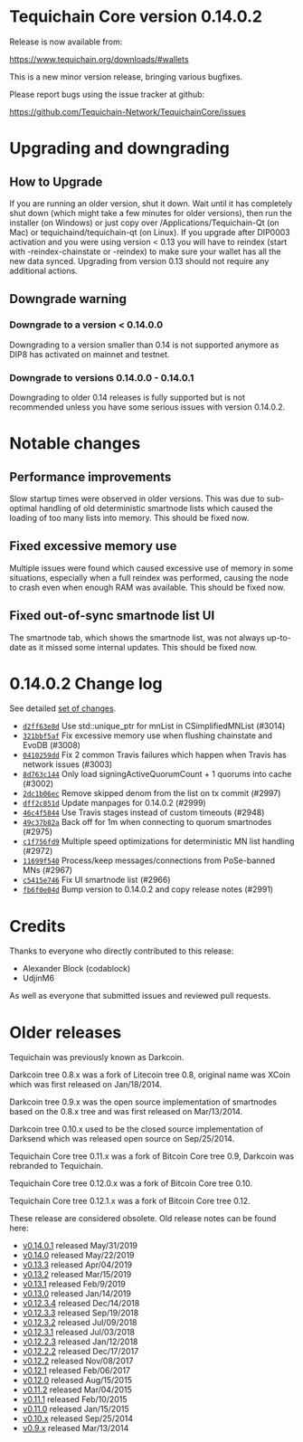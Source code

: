 # Tequichain Core version 0.14.0.2

Release is now available from:

<https://www.tequichain.org/downloads/#wallets>

This is a new minor version release, bringing various bugfixes.

Please report bugs using the issue tracker at github:

<https://github.com/Tequichain-Network/TequichainCore/issues>

# Upgrading and downgrading

## How to Upgrade

If you are running an older version, shut it down. Wait until it has completely
shut down (which might take a few minutes for older versions), then run the
installer (on Windows) or just copy over /Applications/Tequichain-Qt (on Mac) or
tequichaind/tequichain-qt (on Linux). If you upgrade after DIP0003 activation and you were
using version < 0.13 you will have to reindex (start with -reindex-chainstate
or -reindex) to make sure your wallet has all the new data synced. Upgrading from
version 0.13 should not require any additional actions.

## Downgrade warning

### Downgrade to a version < 0.14.0.0

Downgrading to a version smaller than 0.14 is not supported anymore as DIP8 has
activated on mainnet and testnet.

### Downgrade to versions 0.14.0.0 - 0.14.0.1

Downgrading to older 0.14 releases is fully supported but is not
recommended unless you have some serious issues with version 0.14.0.2.

# Notable changes

## Performance improvements

Slow startup times were observed in older versions. This was due to sub-optimal handling of old
deterministic smartnode lists which caused the loading of too many lists into memory. This should be
fixed now.

## Fixed excessive memory use

Multiple issues were found which caused excessive use of memory in some situations, especially when
a full reindex was performed, causing the node to crash even when enough RAM was available. This should
be fixed now.

## Fixed out-of-sync smartnode list UI

The smartnode tab, which shows the smartnode list, was not always up-to-date as it missed some internal
updates. This should be fixed now.

# 0.14.0.2 Change log

See detailed [set of changes](https://github.com/Tequichain-Network/TequichainCore/compare/v0.14.0.1...tequichain:v0.14.0.2).

-   [`d2ff63e8d`](https://github.com/Tequichain-Network/TequichainCore/commit/d2ff63e8d) Use std::unique_ptr for mnList in CSimplifiedMNList (#3014)
-   [`321bbf5af`](https://github.com/Tequichain-Network/TequichainCore/commit/321bbf5af) Fix excessive memory use when flushing chainstate and EvoDB (#3008)
-   [`0410259dd`](https://github.com/Tequichain-Network/TequichainCore/commit/0410259dd) Fix 2 common Travis failures which happen when Travis has network issues (#3003)
-   [`8d763c144`](https://github.com/Tequichain-Network/TequichainCore/commit/8d763c144) Only load signingActiveQuorumCount + 1 quorums into cache (#3002)
-   [`2dc1b06ec`](https://github.com/Tequichain-Network/TequichainCore/commit/2dc1b06ec) Remove skipped denom from the list on tx commit (#2997)
-   [`dff2c851d`](https://github.com/Tequichain-Network/TequichainCore/commit/dff2c851d) Update manpages for 0.14.0.2 (#2999)
-   [`46c4f5844`](https://github.com/Tequichain-Network/TequichainCore/commit/46c4f5844) Use Travis stages instead of custom timeouts (#2948)
-   [`49c37b82a`](https://github.com/Tequichain-Network/TequichainCore/commit/49c37b82a) Back off for 1m when connecting to quorum smartnodes (#2975)
-   [`c1f756fd9`](https://github.com/Tequichain-Network/TequichainCore/commit/c1f756fd9) Multiple speed optimizations for deterministic MN list handling (#2972)
-   [`11699f540`](https://github.com/Tequichain-Network/TequichainCore/commit/11699f540) Process/keep messages/connections from PoSe-banned MNs (#2967)
-   [`c5415e746`](https://github.com/Tequichain-Network/TequichainCore/commit/c5415e746) Fix UI smartnode list (#2966)
-   [`fb6f0e04d`](https://github.com/Tequichain-Network/TequichainCore/commit/fb6f0e04d) Bump version to 0.14.0.2 and copy release notes (#2991)

# Credits

Thanks to everyone who directly contributed to this release:

-   Alexander Block (codablock)
-   UdjinM6

As well as everyone that submitted issues and reviewed pull requests.

# Older releases

Tequichain was previously known as Darkcoin.

Darkcoin tree 0.8.x was a fork of Litecoin tree 0.8, original name was XCoin
which was first released on Jan/18/2014.

Darkcoin tree 0.9.x was the open source implementation of smartnodes based on
the 0.8.x tree and was first released on Mar/13/2014.

Darkcoin tree 0.10.x used to be the closed source implementation of Darksend
which was released open source on Sep/25/2014.

Tequichain Core tree 0.11.x was a fork of Bitcoin Core tree 0.9,
Darkcoin was rebranded to Tequichain.

Tequichain Core tree 0.12.0.x was a fork of Bitcoin Core tree 0.10.

Tequichain Core tree 0.12.1.x was a fork of Bitcoin Core tree 0.12.

These release are considered obsolete. Old release notes can be found here:

-   [v0.14.0.1](https://github.com/Tequichain-Network/TequichainCore/blob/master/doc/release-notes/tequichain/release-notes-0.14.0.1.md) released May/31/2019
-   [v0.14.0](https://github.com/Tequichain-Network/TequichainCore/blob/master/doc/release-notes/tequichain/release-notes-0.14.0.md) released May/22/2019
-   [v0.13.3](https://github.com/Tequichain-Network/TequichainCore/blob/master/doc/release-notes/tequichain/release-notes-0.13.3.md) released Apr/04/2019
-   [v0.13.2](https://github.com/Tequichain-Network/TequichainCore/blob/master/doc/release-notes/tequichain/release-notes-0.13.2.md) released Mar/15/2019
-   [v0.13.1](https://github.com/Tequichain-Network/TequichainCore/blob/master/doc/release-notes/tequichain/release-notes-0.13.1.md) released Feb/9/2019
-   [v0.13.0](https://github.com/Tequichain-Network/TequichainCore/blob/master/doc/release-notes/tequichain/release-notes-0.13.0.md) released Jan/14/2019
-   [v0.12.3.4](https://github.com/Tequichain-Network/TequichainCore/blob/master/doc/release-notes/tequichain/release-notes-0.12.3.4.md) released Dec/14/2018
-   [v0.12.3.3](https://github.com/Tequichain-Network/TequichainCore/blob/master/doc/release-notes/tequichain/release-notes-0.12.3.3.md) released Sep/19/2018
-   [v0.12.3.2](https://github.com/Tequichain-Network/TequichainCore/blob/master/doc/release-notes/tequichain/release-notes-0.12.3.2.md) released Jul/09/2018
-   [v0.12.3.1](https://github.com/Tequichain-Network/TequichainCore/blob/master/doc/release-notes/tequichain/release-notes-0.12.3.1.md) released Jul/03/2018
-   [v0.12.2.3](https://github.com/Tequichain-Network/TequichainCore/blob/master/doc/release-notes/tequichain/release-notes-0.12.2.3.md) released Jan/12/2018
-   [v0.12.2.2](https://github.com/Tequichain-Network/TequichainCore/blob/master/doc/release-notes/tequichain/release-notes-0.12.2.2.md) released Dec/17/2017
-   [v0.12.2](https://github.com/Tequichain-Network/TequichainCore/blob/master/doc/release-notes/tequichain/release-notes-0.12.2.md) released Nov/08/2017
-   [v0.12.1](https://github.com/Tequichain-Network/TequichainCore/blob/master/doc/release-notes/tequichain/release-notes-0.12.1.md) released Feb/06/2017
-   [v0.12.0](https://github.com/Tequichain-Network/TequichainCore/blob/master/doc/release-notes/tequichain/release-notes-0.12.0.md) released Aug/15/2015
-   [v0.11.2](https://github.com/Tequichain-Network/TequichainCore/blob/master/doc/release-notes/tequichain/release-notes-0.11.2.md) released Mar/04/2015
-   [v0.11.1](https://github.com/Tequichain-Network/TequichainCore/blob/master/doc/release-notes/tequichain/release-notes-0.11.1.md) released Feb/10/2015
-   [v0.11.0](https://github.com/Tequichain-Network/TequichainCore/blob/master/doc/release-notes/tequichain/release-notes-0.11.0.md) released Jan/15/2015
-   [v0.10.x](https://github.com/Tequichain-Network/TequichainCore/blob/master/doc/release-notes/tequichain/release-notes-0.10.0.md) released Sep/25/2014
-   [v0.9.x](https://github.com/Tequichain-Network/TequichainCore/blob/master/doc/release-notes/tequichain/release-notes-0.9.0.md) released Mar/13/2014

